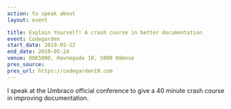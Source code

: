 ```yaml
---
action: to speak about
layout: event

title: Explain Yourself! A crash course in better documentation
event: Codegarden
start_date: 2019-05-22
end_date: 2019-05-24
venue: DOK5000, Havnegade 18, 5000 Odense
pres_source:
pres_url: https://codegarden19.com
---
```


I speak at the Umbraco official conference to give a 40 minute crash course in improving documentation.

